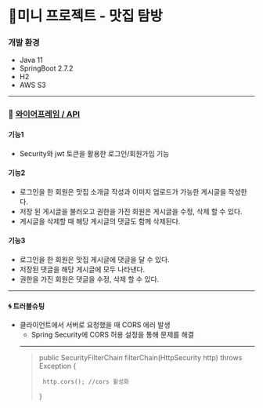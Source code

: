 # 📑미니 프로젝트 - 맛집 탐방

### 개발 환경
* Java 11
* SpringBoot 2.7.2
* H2
* AWS S3

----------
### 🔗 [와이어프레임 / API](https://www.notion.so/4-SA-91890281a6cb48928174ab949f633acb)

#### 기능1
  * Security와 jwt 토큰을 활용한 로그인/회원가입 기능
  
#### 기능2
  * 로그인을 한 회원은 맛집 소개글 작성과 이미지 업로드가 가능한 게시글을 작성한다.
  * 저장 된 게시글을 불러오고 권한을 가진 회원은 게시글을 수정, 삭제 할 수 있다.
  * 게시글을 삭제할 때 해당 게시글의 댓글도 함께 삭제된다.
  
#### 기능3
  * 로그인을 한 회원은 맛집 게시글에 댓글을 달 수 있다.
  * 저장된 댓글을 해당 게시글에 모두 나타낸다. 
  * 권한을 가진 회원은 댓글을 수정, 삭제 할 수 있다.
  
-----------

#### 🌀 트러블슈팅
* 클라이언트에서 서버로 요청했을 때 CORS 에러 발생
  * Spring Security에 CORS 허용 설정을 통해 문제를 해결 
  ---------
  >  public SecurityFilterChain filterChain(HttpSecurity http) throws Exception {
  >  
  >      http.cors(); //cors 활성화
  >  }
